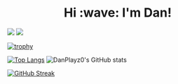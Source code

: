 <h1 align="center">Hi :wave: I'm Dan!</h1>

![](https://komarev.com/ghpvc/?username=DanPlayz0&style=flat&color=DC143C)
![](https://img.shields.io/github/followers/DanPlayz0?style=social)

[![trophy](https://github-profile-trophy.vercel.app/?username=DanPlayz0&column=8&theme=gruvbox&no-frame=true)](https://github.com/ryo-ma/github-profile-trophy)

[![Top Langs](https://github-readme-stats.vercel.app/api/top-langs/?username=DanPlayz0&theme=onedark)](https://github.com/anuraghazra/github-readme-stats)
![DanPlayz0's GitHub stats](https://github-readme-stats.vercel.app/api?username=DanPlayz0&show_icons=true&theme=onedark)  


[![GitHub Streak](https://github-readme-streak-stats.herokuapp.com/?user=DanPlayz0&theme=tokyonight)](https://git.io/streak-stats) 
